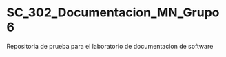# SC_302_Documentacion_MN_Grupo6
Repositoria de prueba para el laboratorio de documentacion de software
